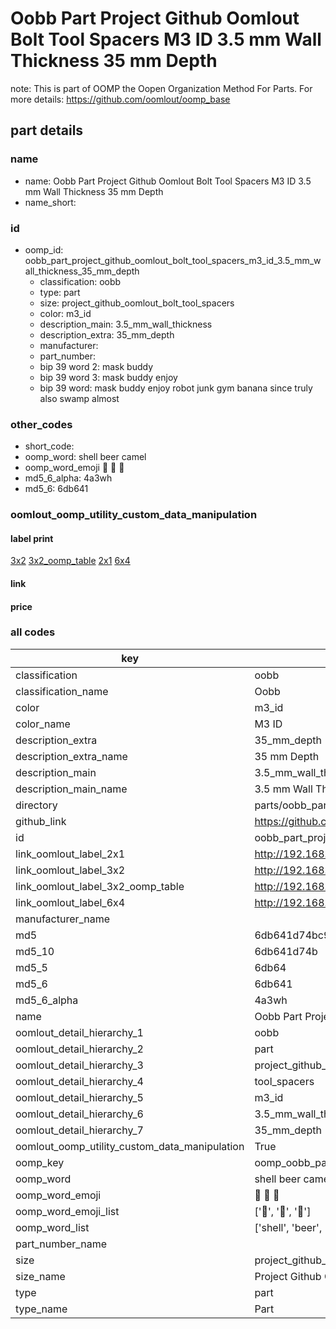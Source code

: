 # Oobb Part Project Github Oomlout Bolt Tool Spacers M3 ID 3.5 mm Wall Thickness 35 mm Depth  

note: This is part of OOMP the Oopen Organization Method For Parts. For more details: https://github.com/oomlout/oomp_base

##  part details
  







### name
* name: Oobb Part Project Github Oomlout Bolt Tool Spacers M3 ID 3.5 mm Wall Thickness 35 mm Depth
* name_short: 
### id
* oomp_id: oobb_part_project_github_oomlout_bolt_tool_spacers_m3_id_3.5_mm_wall_thickness_35_mm_depth
  * classification: oobb
  * type: part
  * size: project_github_oomlout_bolt_tool_spacers
  * color: m3_id
  * description_main: 3.5_mm_wall_thickness
  * description_extra: 35_mm_depth
  * manufacturer: 
  * part_number: 
  * bip 39 word 2: mask buddy
  * bip 39 word 3: mask buddy enjoy
  * bip 39 word: mask buddy enjoy robot junk gym banana since truly also swamp almost

### other_codes
* short_code: 
* oomp_word: shell beer camel
* oomp_word_emoji :shell: :beer: :camel:
* md5_6_alpha: 4a3wh
* md5_6: 6db641






### oomlout_oomp_utility_custom_data_manipulation
#### label print
[3x2](http://192.168.1.245:1112/?label=oomp%204a3wh)
[3x2_oomp_table](http://192.168.1.108:1112/?label=oomp%204a3wh)
[2x1](http://192.168.1.242:1112/?label=oomp%204a3wh)
[6x4](http://192.168.1.55:1112/?label=oomp%204a3wh)    

#### link

                              

#### price







### all codes 
| key | value |  
| --- | --- |  
| classification | oobb |  
| classification_name | Oobb |  
| color | m3_id |  
| color_name | M3 ID |  
| description_extra | 35_mm_depth |  
| description_extra_name | 35 mm Depth |  
| description_main | 3.5_mm_wall_thickness |  
| description_main_name | 3.5 mm Wall Thickness |  
| directory | parts/oobb_part_project_github_oomlout_bolt_tool_spacers_m3_id_3.5_mm_wall_thickness_35_mm_depth |  
| github_link | https://github.com/oomlout/oomlout_oomp_part_src/tree/main/parts/oobb_part_project_github_oomlout_bolt_tool_spacers_m3_id_3.5_mm_wall_thickness_35_mm_depth |  
| id | oobb_part_project_github_oomlout_bolt_tool_spacers_m3_id_3.5_mm_wall_thickness_35_mm_depth |  
| link_oomlout_label_2x1 | http://192.168.1.242:1112/?label=oomp%204a3wh |  
| link_oomlout_label_3x2 | http://192.168.1.245:1112/?label=oomp%204a3wh |  
| link_oomlout_label_3x2_oomp_table | http://192.168.1.108:1112/?label=oomp%204a3wh |  
| link_oomlout_label_6x4 | http://192.168.1.55:1112/?label=oomp%204a3wh |  
| manufacturer_name |  |  
| md5 | 6db641d74bc92245a03cabb295475c43 |  
| md5_10 | 6db641d74b |  
| md5_5 | 6db64 |  
| md5_6 | 6db641 |  
| md5_6_alpha | 4a3wh |  
| name | Oobb Part Project Github Oomlout Bolt Tool Spacers M3 ID 3.5 mm Wall Thickness 35 mm Depth |  
| oomlout_detail_hierarchy_1 | oobb |  
| oomlout_detail_hierarchy_2 | part |  
| oomlout_detail_hierarchy_3 | project_github_bolt |  
| oomlout_detail_hierarchy_4 | tool_spacers |  
| oomlout_detail_hierarchy_5 | m3_id |  
| oomlout_detail_hierarchy_6 | 3.5_mm_wall_thickness |  
| oomlout_detail_hierarchy_7 | 35_mm_depth |  
| oomlout_oomp_utility_custom_data_manipulation | True |  
| oomp_key | oomp_oobb_part_project_github_oomlout_bolt_tool_spacers_m3_id_3.5_mm_wall_thickness_35_mm_depth |  
| oomp_word | shell beer camel |  
| oomp_word_emoji | :shell: :beer: :camel: |  
| oomp_word_emoji_list | [':shell:', ':beer:', ':camel:'] |  
| oomp_word_list | ['shell', 'beer', 'camel'] |  
| part_number_name |  |  
| size | project_github_oomlout_bolt_tool_spacers |  
| size_name | Project Github Oomlout Bolt Tool Spacers |  
| type | part |  
| type_name | Part |  
